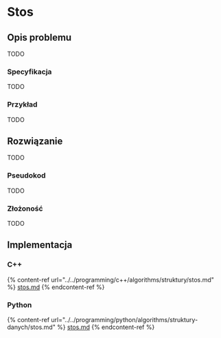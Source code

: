 # Stos

## Opis problemu

TODO

### Specyfikacja

TODO

### Przykład

TODO

## Rozwiązanie

TODO

### Pseudokod

TODO

### Złożoność

TODO

## Implementacja

### C++

{% content-ref url="../../programming/c++/algorithms/struktury/stos.md" %}
[stos.md](../../programming/c++/algorithms/struktury/stos.md)
{% endcontent-ref %}

### Python

{% content-ref url="../../programming/python/algorithms/struktury-danych/stos.md" %}
[stos.md](../../programming/python/algorithms/struktury-danych/stos.md)
{% endcontent-ref %}
